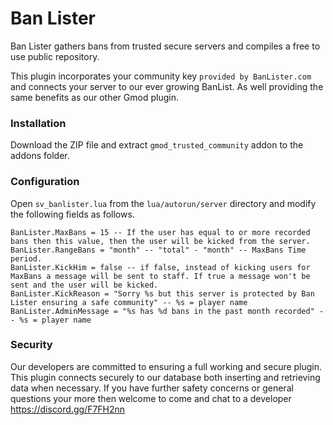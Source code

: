 # Ban Lister

Ban Lister gathers bans from trusted secure servers and compiles a free to use public repository.

This plugin incorporates your community key ```provided by BanLister.com``` and connects your server to our ever growing BanList. As well providing the same benefits as our other Gmod plugin.

### Installation

Download the ZIP file and extract ```gmod_trusted_community``` addon to the addons folder.

### Configuration 

Open ```sv_banlister.lua``` from the ```lua/autorun/server``` directory and modify the following fields as follows. 
```
BanLister.MaxBans = 15 -- If the user has equal to or more recorded bans then this value, then the user will be kicked from the server.
BanLister.RangeBans = "month" -- "total" - "month" -- MaxBans Time period.
BanLister.KickHim = false -- if false, instead of kicking users for MaxBans a message will be sent to staff. If true a message won't be sent and the user will be kicked.
BanLister.KickReason = "Sorry %s but this server is protected by Ban Lister ensuring a safe community" -- %s = player name
BanLister.AdminMessage = "%s has %d bans in the past month recorded" -- %s = player name
```

### Security

Our developers are committed to ensuring a full working and secure plugin. This plugin connects securely to our database both inserting and retrieving data when necessary. If you have further safety concerns or general questions your more then welcome to come and chat to a developer https://discord.gg/F7FH2nn
